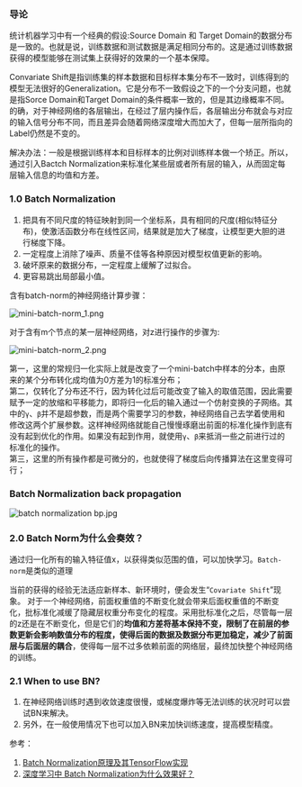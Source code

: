 ﻿### 导论
统计机器学习中有一个经典的假设:Source Domain 和 Target Domain的数据分布是一致的。也就是说，训练数据和测试数据是满足相同分布的。这是通过训练数据获得的模型能够在测试集上获得好的效果的一个基本保障。

Convariate Shift是指训练集的样本数据和目标样本集分布不一致时，训练得到的模型无法很好的Generalization。它是分布不一致假设之下的一个分支问题，也就是指Sorce Domain和Target Domain的条件概率一致的，但是其边缘概率不同。的确，对于神经网络的各层输出，在经过了层内操作后，各层输出分布就会与对应的输入信号分布不同，而且差异会随着网络深度增大而加大了，但每一层所指向的Label仍然是不变的。

解决办法：一般是根据训练样本和目标样本的比例对训练样本做一个矫正。所以，通过引入Bactch Normalization来标准化某些层或者所有层的输入，从而固定每层输入信息的均值和方差。

### 1.0 Batch Normalization
1. 把具有不同尺度的特征映射到同一个坐标系，具有相同的尺度(相似特征分布)，使激活函数分布在线性区间，结果就是加大了梯度，让模型更大胆的进行梯度下降。
2. 一定程度上消除了噪声、质量不佳等各种原因对模型权值更新的影响。
3. 破坏原来的数据分布，一定程度上缓解了过拟合。
4. 更容易跳出局部最小值。

含有batch-norm的神经网络计算步骤：

![mini-batch-norm_1.png](https://i.imgur.com/wFGzFb4.png)

对于含有m个节点的某一层神经网络，对z进行操作的步骤为:

![mini-batch-norm_2.png](https://i.imgur.com/sfNipn1.png)

第一，这里的常规归一化实际上就是改变了一个mini-batch中样本的分本，由原来的某个分布转化成均值为0方差为1的标准分布；</br>
第二，仅转化了分布还不行，因为转化过后可能改变了输入的取值范围，因此需要赋予一定的放缩和平移能力，即将归一化后的输入通过一个仿射变换的子网络。其中的`γ`、`β`并不是超参数，而是两个需要学习的参数，神经网络自己去学着使用和修改这两个扩展参数。这样神经网络就能自己慢慢琢磨出前面的标准化操作到底有没有起到优化的作用。如果没有起到作用，就使用`γ`、`β`来抵消一些之前进行过的标准化的操作。</br>
第三，这里的所有操作都是可微分的，也就使得了梯度后向传播算法在这里变得可行；

### Batch Normalization back propagation
![batch normalization bp.jpg](https://i.imgur.com/iVeq17j.jpg)

### 2.0 Batch Norm为什么会奏效？
通过归一化所有的输入特征值x，以获得类似范围的值，可以加快学习。`Batch-norm`是类似的道理

当前的获得的经验无法适应新样本、新环境时，便会发生“`Covariate Shift`”现象。 对于一个神经网络，前面权重值的不断变化就会带来后面权重值的不断变化，批标准化减缓了隐藏层权重分布变化的程度。采用批标准化之后，尽管每一层的z还是在不断变化，但是它们的**均值和方差将基本保持不变，限制了在前层的参数更新会影响数值分布的程度，使得后面的数据及数据分布更加稳定，减少了前面层与后面层的耦合**，使得每一层不过多依赖前面的网络层，最终加快整个神经网络的训练。

### 2.1 When to use BN?
1. 在神经网络训练时遇到收敛速度很慢，或梯度爆炸等无法训练的状况时可以尝试BN来解决。
2. 另外，在一般使用情况下也可以加入BN来加快训练速度，提高模型精度。

参考：
1. [Batch Normalization原理及其TensorFlow实现](https://www.cnblogs.com/bonelee/p/8528722.html)
2. [深度学习中 Batch Normalization为什么效果好？](https://www.zhihu.com/question/38102762)
